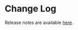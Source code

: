# Change Log

Release notes are available [here](https://github.com/lispercat/iiq-dev-accelerator/releases).

